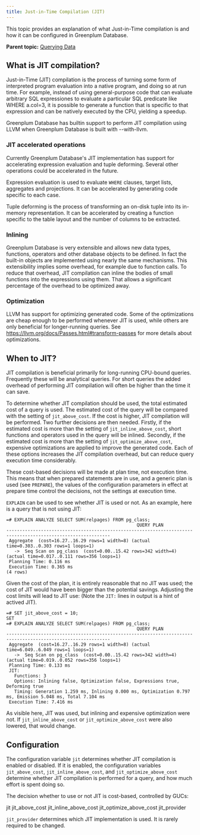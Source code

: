 ```yaml
---
title: Just-in-Time Compilation (JIT)
---
```


This topic provides an explanation of what Just-in-Time compilation is and how it can be configured in Greenplum Database.

**Parent topic:** [Querying Data](../../query/topics/query.html)

## <a id="topic2"></a>What is JIT compilation?

Just-in-Time (JIT) compilation is the process of turning some form of interpreted program evaluation into a native program, and doing so at run time.
For example, instead of using general-purpose code that can evaluate arbitrary SQL expressiones to evaluate a particular SQL predicate like WHERE a.col=3, it is possible to generate a function that is specific to that expression and can be natively executed by the CPU, yielding a speedup.

Greenplum Database has builtin support to perform JIT compilation using LLVM when Greenplum Database is built with --with-llvm.

### <a id="topic21"></a>JIT accelerated operations

Currently Greenplum Database's JIT implementation has support for accelerating expression evaluation and tuple deforming. Several other operations could be accelerated in the future.

Expression evaluation is used to evaluate `WHERE` clauses, target lists, aggregates and projections. It can be accelerated by generating code specific to each case.

Tuple deforming is the process of transforming an on-disk tuple into its in-memory representation. It can be accelerated by creating a function specific to the table layout and the number of columns to be extracted.

### <a id="topic22"></a>Inlining

Greenplum Database is very extensible and allows new data types, functions, operators and other database objects to be defined. In fact the built-in objects are implemented using nearly the same mechanisms. This extensibility implies some overhead, for example due to function calls. To reduce that overhead, JIT compilation can inline the bodies of small functions into the expressions using them. That allows a significant percentage of the overhead to be optimized away.

### <a id="topic23"></a>Optimization

LLVM has support for optimizing generated code. Some of the optimizations are cheap enough to be performed whenever JIT is used, while others are only beneficial for longer-running queries. See https://llvm.org/docs/Passes.html#transform-passes for more details about optimizations.

## <a id="topic3"></a>When to JIT? 

JIT compilation is beneficial primarily for long-running CPU-bound queries. Frequently these will be analytical queries. For short queries the added overhead of performing JIT compilation will often be higher than the time it can save.

To determine whether JIT compilation should be used, the total estimated cost of a query is used. The estimated cost of the query will be compared with the setting of `jit_above_cost`. If the cost is higher, JIT compilation will be performed. Two further decisions are then needed. Firstly, if the estimated cost is more than the setting of `jit_inline_above_cost`, short functions and operators used in the query will be inlined. Secondly, if the estimated cost is more than the setting of `jit_optimize_above_cost`, expensive optimizations are applied to improve the generated code. Each of these options increases the JIT compilation overhead, but can reduce query execution time considerably.

These cost-based decisions will be made at plan time, not execution time. This means that when prepared statements are in use, and a generic plan is used (see `PREPARE`), the values of the configuration parameters in effect at prepare time control the decisions, not the settings at execution time.

`EXPLAIN` can be used to see whether JIT is used or not. As an example, here is a query that is not using JIT:

```
=# EXPLAIN ANALYZE SELECT SUM(relpages) FROM pg_class;
                                                 QUERY PLAN
-------------------------------------------------------------------------------------------------------------
 Aggregate  (cost=16.27..16.29 rows=1 width=8) (actual time=0.303..0.303 rows=1 loops=1)
   ->  Seq Scan on pg_class  (cost=0.00..15.42 rows=342 width=4) (actual time=0.017..0.111 rows=356 loops=1)
 Planning Time: 0.116 ms
 Execution Time: 0.365 ms
(4 rows)
```

Given the cost of the plan, it is entirely reasonable that no JIT was used; the cost of JIT would have been bigger than the potential savings. Adjusting the cost limits will lead to JIT use: (Note the `JIT:` lines in output is a hint of actived JIT).

```
=# SET jit_above_cost = 10;
SET
=# EXPLAIN ANALYZE SELECT SUM(relpages) FROM pg_class;
                                                 QUERY PLAN
-------------------------------------------------------------------------------------------------------------
 Aggregate  (cost=16.27..16.29 rows=1 width=8) (actual time=6.049..6.049 rows=1 loops=1)
   ->  Seq Scan on pg_class  (cost=0.00..15.42 rows=342 width=4) (actual time=0.019..0.052 rows=356 loops=1)
 Planning Time: 0.133 ms
 JIT:
   Functions: 3
   Options: Inlining false, Optimization false, Expressions true, Deforming true
   Timing: Generation 1.259 ms, Inlining 0.000 ms, Optimization 0.797 ms, Emission 5.048 ms, Total 7.104 ms
 Execution Time: 7.416 ms
```

As visible here, JIT was used, but inlining and expensive optimization were not. If `jit_inline_above_cost` or `jit_optimize_above_cost` were also lowered, that would change.

## <a id="topic4"></a>Configuration

The configuration variable `jit` determines whether JIT compilation is enabled or disabled. If it is enabled, the configuration variables `jit_above_cost`, `jit_inline_above_cost`, and `jit_optimize_above_cost` determine whether JIT compilation is performed for a query, and how much effort is spent doing so.

The decision whether to use or not JIT is cost-based, controlled by GUCs:


jit
jit_above_cost
jit_inline_above_cost
jit_optimize_above_cost
jit_provider

`jit_provider` determines which JIT implementation is used. It is rarely required to be changed.


